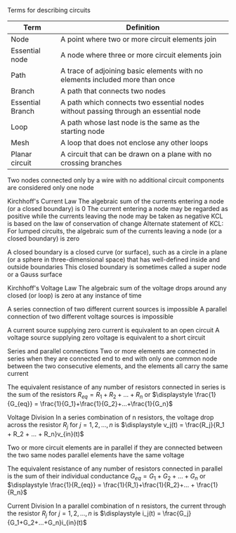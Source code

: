 Terms for describing circuits

| Term             | Definition                                                                          |
| ---------------- | ----------------------------------------------------------------------------------- |
| Node             | A point where two or more circuit elements join                                     |
| Essential node   | A node where three or more circuit elements join                                    |
| Path             | A trace of adjoining basic elements with no elements included more than once        |
| Branch           | A path that connects two nodes                                                      |
| Essential Branch | A path which connects two essential nodes without passing through an essential node |
| Loop             | A path whose last node is the same as the starting node                             |
| Mesh             | A loop that does not enclose any other loops                                        |
| Planar circuit   | A circuit that can be drawn on a plane with no crossing branches                    |

Two nodes connected only by a wire with no additional circuit components are considered only one node

Kirchhoff's Current Law
	The algebraic sum of the currents entering a node (or a closed boundary) is 0
	The current entering a node may be regarded as positive while the currents leaving the node may be taken as negative
	KCL is based on the law of conservation of change
	Alternate statement of KCL:
		For lumped circuits, the algebraic sum of the currents leaving a node (or a closed boundary) is zero

A closed boundary is a closed curve (or surface), such as a circle in a plane (or a sphere in three-dimensional space) that has well-defined inside and outside boundaries
	This closed boundary is sometimes called a super node or a Gauss surface

Kirchhoff's Voltage Law
	The algebraic sum of the voltage drops around any closed (or loop) is zero at any instance of time

A series connection of two different current sources is impossible
A parallel connection of two different voltage sources is impossible

A current source supplying zero current is equivalent to an open circuit
A voltage source supplying zero voltage is equivalent to a short circuit

Series and parallel connections
	Two or more elements are connected in series when they are connected end to end with only one common node between the two consecutive elements, and the elements all carry the same current

The equivalent resistance of any number of resistors connected in series is the sum of the resistors
	$R_{eq} = R_1 + R_2 + ... + R_n$ or $\displaystyle \frac{1}{G_{eq}} = \frac{1}{G_1}+\frac{1}{G_2}+...+\frac{1}{G_n}$

Voltage Division
	In a series combination of n resistors, the voltage drop across the resistor $R_j$ for $j = 1,2,...,n$ is
		$\displaystyle v_j(t) = \frac{R_j}{R_1 + R_2 + ... + R_n}v_{in}(t)$

Two or more circuit elements are in parallel if they are connected between the two same nodes
	parallel elements have the same voltage

The equivalent resistance of any number of resistors connected in parallel is the sum of their individual conductance
	$G_{eq} = G_1 + G_2 + ... + G_n$ or $\displaystyle \frac{1}{R_{eq}} = \frac{1}{R_1}+\frac{1}{R_2}+... + \frac{1}{R_n}$

Current Division
	In a parallel combination of n resistors, the current through the resistor $R_j$ for $j = 1,2,...,n$ is
		$\displaystyle i_j(t) = \frac{G_j}{G_1+G_2+...+G_n}i_{in}(t)$

